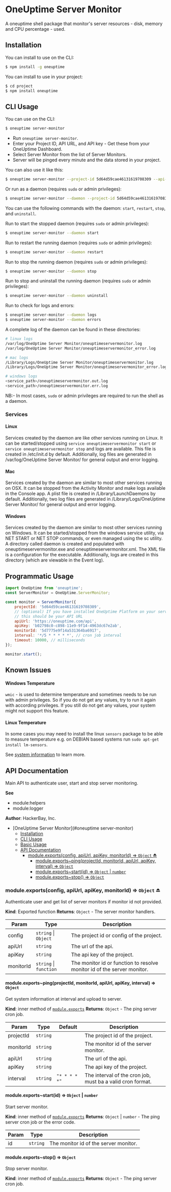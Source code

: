 # OneUptime Server Monitor

A oneuptime shell package that monitor's server resources - disk, memory and CPU percentage - used.

## Installation

You can install to use on the CLI:

```bash
$ npm install -g oneuptime
```

You can install to use in your project:

```bash
$ cd project
$ npm install oneuptime
```

## CLI Usage

You can use on the CLI:

```bash
$ oneuptime server-monitor
```

-   Run `oneuptime server-monitor`.
-   Enter your Project ID, API URL, and API key - Get these from your OneUptime Dashboard.
-   Select Server Monitor from the list of Server Monitors.
-   Server will be pinged every minute and the data stored in your project.

You can also use it like this:

```bash
$ oneuptime server-monitor --project-id 5d64d59cae46131619708309 --api-url https://oneuptime.com/api --api-key b02798c0-c898-11e9-9f14-4963dc67e2ab --monitor-id 5d7775e9f14a531364ba6917
```

Or run as a daemon (requires `sudo` or admin privileges):

```bash
$ oneuptime server-monitor --daemon --project-id 5d64d59cae46131619708309 --api-url https://oneuptime.com/api --api-key b02798c0-c898-11e9-9f14-4963dc67e2ab --monitor-id 5d7775e9f14a531364ba6917
```

You can use the following commands with the daemon: `start`, `restart`, `stop`, and `uninstall`.

Run to start the stopped daemon (requires `sudo` or admin privileges):

```bash
$ oneuptime server-monitor --daemon start
```

Run to restart the running daemon (requires `sudo` or admin privileges):

```bash
$ oneuptime server-monitor --daemon restart
```

Run to stop the running daemon (requires `sudo` or admin privileges):

```bash
$ oneuptime server-monitor --daemon stop
```

Run to stop and uninstall the running daemon (requires `sudo` or admin privileges):

```bash
$ oneuptime server-monitor --daemon uninstall
```

Run to check for logs and errors:

```bash
$ oneuptime server-monitor --daemon logs
$ oneuptime server-monitor --daemon errors
```

A complete log of the daemon can be found in these directories:

```bash
# linux logs
/var/log/OneUptime Server Monitor/oneuptimeservermonitor.log
/var/log/OneUptime Server Monitor/oneuptimeservermonitor_error.log

# mac logs
/Library/Logs/OneUptime Server Monitor/oneuptimeservermonitor.log
/Library/Logs/OneUptime Server Monitor/oneuptimeservermonitor_error.log

# windows logs
<service_path>/oneuptimeservermonitor.out.log
<service_path>/oneuptimeservermonitor.err.log
```

NB:- In most cases, `sudo` or admin privileges are required to run the shell as a daemon.

### Services

#### Linux

Services created by the daemon are like other services running on Linux. It can be started/stopped using `service oneuptimeservermonitor start` or `service oneuptimeservermonitor stop` and logs are available. This file is created in /etc/init.d by default. Additionally, log files are generated in /var/log/OneUptime Server Monitor/ for general output and error logging.

#### Mac

Services created by the daemon are similar to most other services running on OSX. It can be stopped from the Activity Monitor and make logs available in the Console app. A plist file is created in /Library/LaunchDaemons by default. Additionally, two log files are generated in /Library/Logs/OneUptime Server Monitor/ for general output and error logging.

#### Windows

Services created by the daemon are similar to most other services running on Windows. It can be started/stopped from the windows service utility, via NET START or NET STOP commands, or even managed using the sc utility. A directory called daemon is created and populated with oneuptimeservermonitor.exe and oneuptimeservermonitor.xml. The XML file is a configuration for the executable. Additionally, logs are created in this directory (which are viewable in the Event log).

<a name="module_api"></a>

## Programmatic Usage

```javascript
import OneUptime from 'oneuptime';
const ServerMonitor = OneUptime.ServerMonitor;

const monitor = ServerMonitor({
    projectId: '5d64d59cae46131619708309',
    // (optional) If you have installed OneUptime Platform on your server,
    // this should be your API URL
    apiUrl: 'https://oneuptime.com/api',
    apiKey: 'b02798c0-c898-11e9-9f14-4963dc67e2ab',
    monitorId: '5d7775e9f14a531364ba6917',
    interval: '*/5 * * * * *', // cron job interval
    timeout: 10000, // milliseconds
});

monitor.start();
```

## Known Issues

#### Windows Temperature

`wmic` - is used to determine temperature and sometimes needs to be run with admin privileges. So if you do not get any values, try to run it again with according privileges. If you still do not get any values, your system might not support this feature.

#### Linux Temperature

In some cases you may need to install the linux `sensors` package to be able to measure temperature e.g. on DEBIAN based systems run `sudo apt-get install lm-sensors`.

See [system information](https://www.npmjs.com/package/systeminformation#known-issues) to learn more.

## API Documentation

Main API to authenticate user, start and stop server monitoring.

**See**

-   module:helpers
-   module:logger

**Author**: HackerBay, Inc.

-   [OneUptime Server Monitor](#oneuptime server-monitor)
    -   [Installation](#installation)
    -   [CLI Usage](#cli-usage)
    -   [Basic Usage](#basic-usage)
    -   [API Documentation](#api-documentation)
        -   [module.exports(config, apiUrl, apiKey, monitorId) ⇒ <code>Object</code> ⏏](#moduleexportsconfig-apiurl-apikey-monitorid--object-)
            -   [module.exports~ping(projectId, monitorId, apiUrl, apiKey, interval) ⇒ <code>Object</code>](#moduleexportspingprojectid-monitorid-apiurl-apikey-interval--object)
            -   [module.exports~start(id) ⇒ <code>Object</code> \| <code>number</code>](#moduleexportsstartid--object--number)
            -   [module.exports~stop() ⇒ <code>Object</code>](#moduleexportsstop--object)

<a name="exp_module_api--module.exports"></a>

### module.exports(config, apiUrl, apiKey, monitorId) ⇒ <code>Object</code> ⏏

Authenticate user and get list of server monitors if monitor id not provided.

**Kind**: Exported function
**Returns**: <code>Object</code> - The server monitor handlers.

| Param     | Type                                         | Description                                                             |
| --------- | -------------------------------------------- | ----------------------------------------------------------------------- |
| config    | <code>string</code> \| <code>Object</code>   | The project id or config of the project.                                |
| apiUrl    | <code>string</code>                          | The url of the api.                                                     |
| apiKey    | <code>string</code>                          | The api key of the project.                                             |
| monitorId | <code>string</code> \| <code>function</code> | The monitor id or function to resolve monitor id of the server monitor. |

<a name="module_api--module.exports..ping"></a>

#### module.exports~ping(projectId, monitorId, apiUrl, apiKey, interval) ⇒ <code>Object</code>

Get system information at interval and upload to server.

**Kind**: inner method of [<code>module.exports</code>](#exp_module_api--module.exports)
**Returns**: <code>Object</code> - The ping server cron job.

| Param     | Type                | Default                                 | Description                                                |
| --------- | ------------------- | --------------------------------------- | ---------------------------------------------------------- |
| projectId | <code>string</code> |                                         | The project id of the project.                             |
| monitorId | <code>string</code> |                                         | The monitor id of the server monitor.                      |
| apiUrl    | <code>string</code> |                                         | The url of the api.                                        |
| apiKey    | <code>string</code> |                                         | The api key of the project.                                |
| interval  | <code>string</code> | <code>&quot;\* \* \* \* \*&quot;</code> | The interval of the cron job, must ba a valid cron format. |

<a name="module_api--module.exports..start"></a>

#### module.exports~start(id) ⇒ <code>Object</code> \| <code>number</code>

Start server monitor.

**Kind**: inner method of [<code>module.exports</code>](#exp_module_api--module.exports)
**Returns**: <code>Object</code> \| <code>number</code> - The ping server cron job or the error code.

| Param | Type                | Description                           |
| ----- | ------------------- | ------------------------------------- |
| id    | <code>string</code> | The monitor id of the server monitor. |

<a name="module_api--module.exports..stop"></a>

#### module.exports~stop() ⇒ <code>Object</code>

Stop server monitor.

**Kind**: inner method of [<code>module.exports</code>](#exp_module_api--module.exports)
**Returns**: <code>Object</code> - The ping server cron job.
